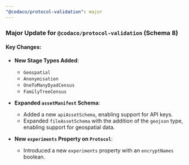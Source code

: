 ```yaml
---
"@codaco/protocol-validation": major
---
```


### Major Update for `@codaco/protocol-validation` (Schema 8)

#### Key Changes:
- **New Stage Types Added**:
  - `Geospatial`
  - `Anonymisation`
  - `OneToManyDyadCensus`
  - `FamilyTreeCensus`

- **Expanded `assetManifest` Schema**:
  - Added a new `apiAssetSchema`, enabling support for API keys.
  - Expanded `fileAssetSchema` with the addition of the `geojson` type, enabling support for geospatial data.

- **New `experiments` Property on `Protocol`**:
  - Introduced a new `experiments` property with an `encryptNames` boolean.
